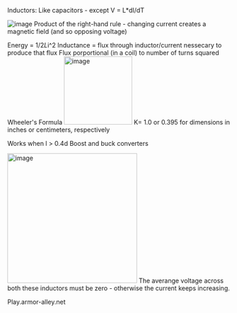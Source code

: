 Inductors: Like capacitors - except V = L*dI/dT

![image](https://github.com/user-attachments/assets/03275839-863f-4225-9a14-8af8c7771f4a)
Product of the right-hand rule - changing current creates a magnetic field (and so opposing voltage)

Energy = 1/2*L*i^2
Inductance = flux through inductor/current nessecary to produce that flux
Flux porportional (in a coil) to number of turns squared
Wheeler's Formula
<img width="154" alt="image" src="https://github.com/user-attachments/assets/2a4f9743-d1b8-405a-8333-88a286f682e1" />
K= 1.0 or 0.395 for dimensions in inches or centimeters, respectively

Works when l > 0.4d
Boost and buck converters

<img width="293" alt="image" src="https://github.com/user-attachments/assets/c1600f27-12de-4e1f-a3ca-be491b166ea9" />
The averange voltage across both these inductors must be zero - otherwise the current keeps increasing.

Play.armor-alley.net
